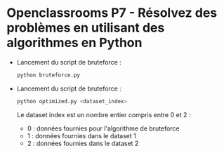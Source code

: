 # Openclassrooms P7 - Résolvez des problèmes en utilisant des algorithmes en Python

* Lancement du script de bruteforce :
    ```bash
    python bruteforce.py
    ```

* Lancement du script de bruteforce :
    ```bash
    python optimized.py <dataset_index>
    ```

    Le dataset index est un nombre entier compris entre 0 et 2 :
    - 0 : données fournies pour l'algorithme de bruteforce
    - 1 : données fournies dans le dataset 1
    - 2 : données fournies dans le dataset 2
